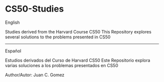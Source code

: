 # CS50-Studies

English

Studies derived from the Harvard Course CS50
This Repository explores several solutions to the problems presented in CS50

------------------------------------------------------
Español 

Estudios derivados del Curso de Harvard CS50
Este Repositorio explora varias soluciones a los problemas presentados en CS50

Author/Autor: Juan C. Gomez
